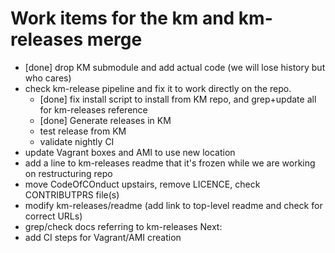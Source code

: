 # Work items  for the km and km-releases merge

- [done] drop KM submodule and add actual code (we will lose history but who cares)
- check km-release pipeline and fix it to work directly on the repo.
  - [done] fix install script to install from KM repo, and grep+update all for km-releases reference
  - [done] Generate releases in KM
  - test release from KM
  - validate nightly CI
- update Vagrant boxes and AMI to use new location
- add a line to km-releases readme that it's frozen while we are working on restructuring repo
- move  CodeOfCOnduct upstairs, remove LICENCE, check CONTRIBUTPRS file(s)
- modify km-releases/readme (add link to top-level readme and check for correct URLs)
- grep/check docs referring to km-releases
Next:
- add CI steps for Vagrant/AMI creation

